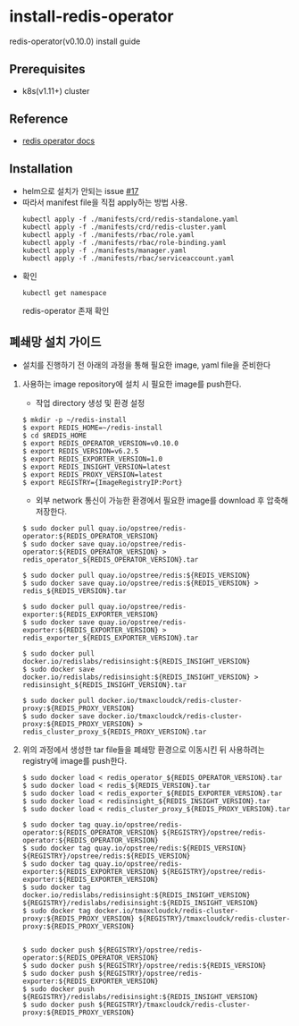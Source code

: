 # install-redis-operator
redis-operator(v0.10.0) install guide

## Prerequisites
- k8s(v1.11+) cluster

## Reference
- [redis operator docs](https://ot-container-kit.github.io/redis-operator/guide/installation.html)

## Installation
- helm으로 설치가 안되는 issue [#17](https://github.com/OT-CONTAINER-KIT/helm-charts/issues/17)
- 따라서 manifest file을 직접 apply하는 방법 사용.
  ```shell
  kubectl apply -f ./manifests/crd/redis-standalone.yaml
  kubectl apply -f ./manifests/crd/redis-cluster.yaml
  kubectl apply -f ./manifests/rbac/role.yaml
  kubectl apply -f ./manifests/rbac/role-binding.yaml
  kubectl apply -f ./manifests/manager.yaml
  kubectl apply -f ./manifests/rbac/serviceaccount.yaml
- 확인
  ```shell
  kubectl get namespace
  ```
  redis-operator 존재 확인

## 폐쇄망 설치 가이드
- 설치를 진행하기 전 아래의 과정을 통해 필요한 image, yaml file을 준비한다
1. 사용하는 image repository에 설치 시 필요한 image를 push한다.
    - 작업 directory 생성 및 환경 설정
    ```shell
    $ mkdir -p ~/redis-install
    $ export REDIS_HOME=~/redis-install
    $ cd $REDIS_HOME
    $ export REDIS_OPERATOR_VERSION=v0.10.0
    $ export REDIS_VERSION=v6.2.5
    $ export REDIS_EXPORTER_VERSION=1.0
    $ export REDIS_INSIGHT_VERSION=latest
    $ export REDIS_PROXY_VERSION=latest
    $ export REGISTRY={ImageRegistryIP:Port}
    ```

    - 외부 network 통신이 가능한 환경에서 필요한 image를 download 후 압축해 저장한다.
    ```shell
    $ sudo docker pull quay.io/opstree/redis-operator:${REDIS_OPERATOR_VERSION}
    $ sudo docker save quay.io/opstree/redis-operator:${REDIS_OPERATOR_VERSION} > redis_operator_${REDIS_OPERATOR_VERSION}.tar

    $ sudo docker pull quay.io/opstree/redis:${REDIS_VERSION}
    $ sudo docker save quay.io/opstree/redis:${REDIS_VERSION} > redis_${REDIS_VERSION}.tar

    $ sudo docker pull quay.io/opstree/redis-exporter:${REDIS_EXPORTER_VERSION}
    $ sudo docker save quay.io/opstree/redis-exporter:${REDIS_EXPORTER_VERSION} > redis_exporter_${REDIS_EXPORTER_VERSION}.tar

    $ sudo docker pull docker.io/redislabs/redisinsight:${REDIS_INSIGHT_VERSION}
    $ sudo docker save docker.io/redislabs/redisinsight:${REDIS_INSIGHT_VERSION} > redisinsight_${REDIS_INSIGHT_VERSION}.tar

    $ sudo docker pull docker.io/tmaxcloudck/redis-cluster-proxy:${REDIS_PROXY_VERSION}
    $ sudo docker save docker.io/tmaxcloudck/redis-cluster-proxy:${REDIS_PROXY_VERSION} > redis_cluster_proxy_${REDIS_PROXY_VERSION}.tar
    ```

2. 위의 과정에서 생성한 tar file들을 폐쇄망 환경으로 이동시킨 뒤 사용하려는 registry에 image를 push한다.
    ```shell
    $ sudo docker load < redis_operator_${REDIS_OPERATOR_VERSION}.tar
    $ sudo docker load < redis_${REDIS_VERSION}.tar
    $ sudo docker load < redis_exporter_${REDIS_EXPORTER_VERSION}.tar
    $ sudo docker load < redisinsight_${REDIS_INSIGHT_VERSION}.tar
    $ sudo docker load < redis_cluster_proxy_${REDIS_PROXY_VERSION}.tar

    $ sudo docker tag quay.io/opstree/redis-operator:${REDIS_OPERATOR_VERSION} ${REGISTRY}/opstree/redis-operator:${REDIS_OPERATOR_VERSION}
    $ sudo docker tag quay.io/opstree/redis:${REDIS_VERSION} ${REGISTRY}/opstree/redis:${REDIS_VERSION}
    $ sudo docker tag quay.io/opstree/redis-exporter:${REDIS_EXPORTER_VERSION} ${REGISTRY}/opstree/redis-exporter:${REDIS_EXPORTER_VERSION}
    $ sudo docker tag docker.io/redislabs/redisinsight:${REDIS_INSIGHT_VERSION} ${REGISTRY}/redislabs/redisinsight:${REDIS_INSIGHT_VERSION}
    $ sudo docker tag docker.io/tmaxcloudck/redis-cluster-proxy:${REDIS_PROXY_VERSION} ${REGISTRY}/tmaxcloudck/redis-cluster-proxy:${REDIS_PROXY_VERSION}


    $ sudo docker push ${REGISTRY}/opstree/redis-operator:${REDIS_OPERATOR_VERSION}
    $ sudo docker push ${REGISTRY}/opstree/redis:${REDIS_VERSION}
    $ sudo docker push ${REGISTRY}/opstree/redis-exporter:${REDIS_EXPORTER_VERSION}
    $ sudo docker push ${REGISTRY}/redislabs/redisinsight:${REDIS_INSIGHT_VERSION}
    $ sudo docker push ${REGISTRY}/tmaxcloudck/redis-cluster-proxy:${REDIS_PROXY_VERSION}
    ```